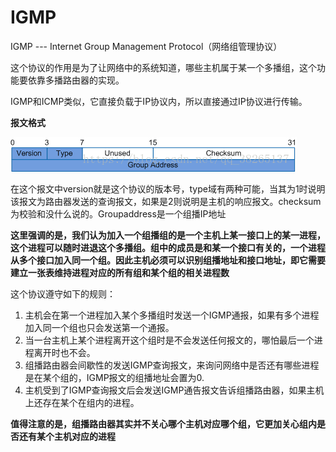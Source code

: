 # IGMP

IGMP  --- Internet Group Management Protocol（网络组管理协议）

这个协议的作用是为了让网络中的系统知道，哪些主机属于某一个多播组，这个功能要依靠多播路由器的实现。

IGMP和ICMP类似，它直接负载于IP协议内，所以直接通过IP协议进行传输。

**报文格式**

![IGMP1](../img/IGMP1.png)

在这个报文中version就是这个协议的版本号，type域有两种可能，当其为1时说明该报文为路由器发送的查询报文，如果是2则说明是主机的响应报文。checksum为校验和没什么说的。Groupaddress是一个组播IP地址

**这里强调的是，我们认为加入一个组播组的是一个主机上某一接口上的某一进程，这个进程可以随时进退这个多播组。组中的成员是和某一个接口有关的，一个进程从多个接口加入同一个组。因此主机必须可以识别组播地址和接口地址，即它需要建立一张表维持进程对应的所有组和某个组的相关进程数**



这个协议遵守如下的规则：

1. 主机会在第一个进程加入某个多播组时发送一个IGMP通报，如果有多个进程加入同一个组也只会发送第一个通报。
2. 当一台主机上某个进程离开这个组时是不会发送任何报文的，哪怕最后一个进程离开时也不会。
3. 组播路由器会间歇性的发送IGMP查询报文，来询问网络中是否还有哪些进程是在某个组的，IGMP报文的组播地址会置为0.
4. 主机受到了IGMP查询报文后会发送IGMP通告报文告诉组播路由器，如果主机上还存在某个在组内的进程。

**值得注意的是，组播路由器其实并不关心哪个主机对应哪个组，它更加关心组内是否还有某个主机对应的进程**





